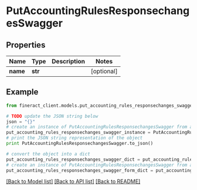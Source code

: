 # PutAccountingRulesResponsechangesSwagger


## Properties

Name | Type | Description | Notes
------------ | ------------- | ------------- | -------------
**name** | **str** |  | [optional] 

## Example

```python
from fineract_client.models.put_accounting_rules_responsechanges_swagger import PutAccountingRulesResponsechangesSwagger

# TODO update the JSON string below
json = "{}"
# create an instance of PutAccountingRulesResponsechangesSwagger from a JSON string
put_accounting_rules_responsechanges_swagger_instance = PutAccountingRulesResponsechangesSwagger.from_json(json)
# print the JSON string representation of the object
print PutAccountingRulesResponsechangesSwagger.to_json()

# convert the object into a dict
put_accounting_rules_responsechanges_swagger_dict = put_accounting_rules_responsechanges_swagger_instance.to_dict()
# create an instance of PutAccountingRulesResponsechangesSwagger from a dict
put_accounting_rules_responsechanges_swagger_form_dict = put_accounting_rules_responsechanges_swagger.from_dict(put_accounting_rules_responsechanges_swagger_dict)
```
[[Back to Model list]](../README.md#documentation-for-models) [[Back to API list]](../README.md#documentation-for-api-endpoints) [[Back to README]](../README.md)


